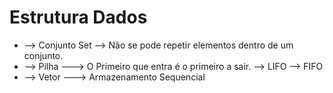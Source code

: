 # Estrutura Dados

- --> Conjunto Set --> Não se pode repetir elementos dentro de um conjunto.
- --> Pilha ---> O Primeiro que entra é o primeiro a sair. --> LIFO --> FIFO
- --> Vetor ---> Armazenamento Sequencial
